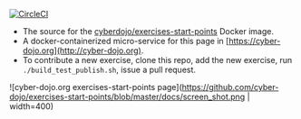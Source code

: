 
[![CircleCI](https://circleci.com/gh/cyber-dojo/exercises-start-points.svg?style=svg)](https://circleci.com/gh/cyber-dojo/exercises-start-points)

- The source for the [cyberdojo/exercises-start-points](https://hub.docker.com/r/cyberdojo/exercises-start-points/tags) Docker image.
- A docker-containerized micro-service for this page in [https://cyber-dojo.org](http://cyber-dojo.org).
- To contribute a new exercise, clone this repo, add the new exercise, run `./build_test_publish.sh`, issue a pull request.

![cyber-dojo.org exercises-start-points page](https://github.com/cyber-dojo/exercises-start-points/blob/master/docs/screen_shot.png | width=400)

